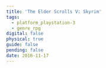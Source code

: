 ```yaml
---
title: 'The Elder Scrolls V: Skyrim'
tags:
  - platform_playstation-3
  - genre_rpg
digital: false
physical: true
guide: false
pending: false
date: 2016-11-17
---
```

